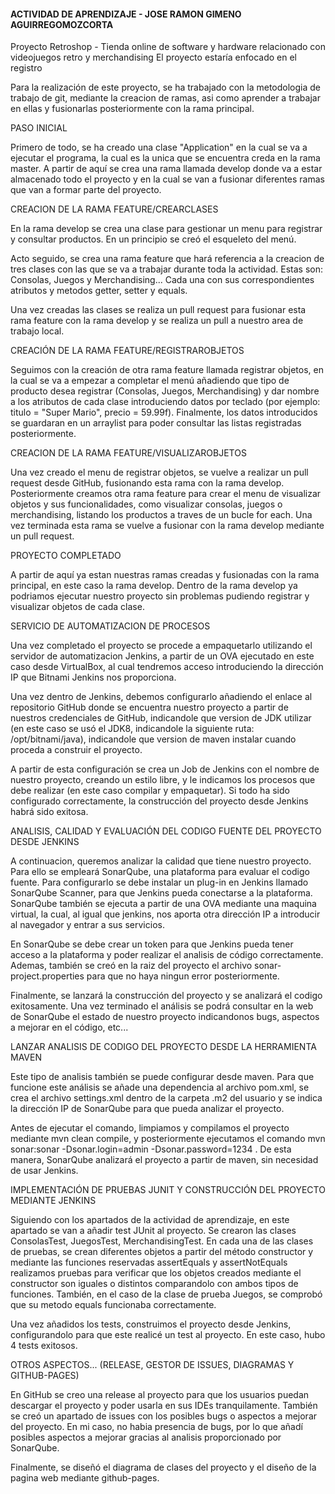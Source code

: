 #### ACTIVIDAD DE APRENDIZAJE - JOSE RAMON GIMENO AGUIRREGOMOZCORTA

Proyecto Retroshop - Tienda online de software y hardware relacionado con videojuegos retro y merchandising
El proyecto estaría enfocado en el registro


Para la realización de este proyecto, se ha trabajado con la metodologia de trabajo de git, mediante la creacion de ramas, asi como aprender a trabajar en ellas y fusionarlas posteriormente con la rama principal.

PASO INICIAL

Primero de todo, se ha creado una clase "Application" en la cual se va a ejecutar el programa, la cual es la unica que se encuentra creda en la rama master. A partir de aquí se crea una rama llamada develop donde va a estar almacenado todo el proyecto y en la cual se van a fusionar diferentes ramas que van a formar parte del proyecto.

CREACION DE LA RAMA FEATURE/CREARCLASES

En la rama develop se crea una clase para gestionar un menu para registrar y consultar productos. En un principio se creó el esqueleto del menú.

Acto seguido, se crea una rama feature que hará referencia a la creacion de tres clases con las que se va a trabajar durante toda la actividad. Estas son: Consolas, Juegos y Merchandising... Cada una con sus correspondientes atributos y metodos getter, setter y equals.

Una vez creadas las clases se realiza un pull request para fusionar esta rama feature con la rama develop y se realiza un pull a nuestro area de trabajo local.

CREACIÓN DE LA RAMA FEATURE/REGISTRAROBJETOS

Seguimos con la creación de otra rama feature llamada registrar objetos, en la cual se va a empezar a completar el menú añadiendo que tipo de producto desea registrar (Consolas, Juegos, Merchandising) y dar nombre a los atributos de cada clase introduciendo datos por teclado (por ejemplo: titulo = "Super Mario", precio = 59.99f). Finalmente, los datos introducidos se guardaran en un arraylist para poder consultar las listas registradas posteriormente.

CREACION DE LA RAMA FEATURE/VISUALIZAROBJETOS

Una vez creado el menu de registrar objetos, se vuelve a realizar un pull request desde GitHub, fusionando esta rama con la rama develop. Posteriormente creamos otra rama feature para crear el menu de visualizar objetos y sus funcionalidades, como visualizar consolas, juegos o merchandising, listando los productos a traves de un bucle for each. Una vez terminada esta rama se vuelve a fusionar con la rama develop mediante un pull request.

PROYECTO COMPLETADO

A partir de aquí ya estan nuestras ramas creadas y fusionadas con la rama principal, en este caso la rama develop. Dentro de la rama develop ya podriamos ejecutar nuestro proyecto sin problemas pudiendo registrar y visualizar objetos de cada clase.

SERVICIO DE AUTOMATIZACION DE PROCESOS

Una vez completado el proyecto se procede a empaquetarlo utilizando el servidor de automatizacion Jenkins, a partir de un OVA ejecutado en este caso desde VirtualBox, al cual tendremos acceso introduciendo la dirección IP que Bitnami Jenkins nos proporciona. 

Una vez dentro de Jenkins, debemos configurarlo añadiendo el enlace al repositorio GitHub donde se encuentra nuestro proyecto a partir de nuestros credenciales de GitHub, indicandole que version de JDK utilizar (en este caso se usó el JDK8, indicandole la siguiente ruta: /opt/bitnami/java), indicandole que version de maven instalar cuando proceda a construir el proyecto. 

A partir de esta configuración se crea un Job de Jenkins con el nombre de nuestro proyecto, creando un estilo libre, y le indicamos los procesos que debe realizar (en este caso compilar y empaquetar). Si todo ha sido configurado correctamente, la construcción del proyecto desde Jenkins habrá sido exitosa.

ANALISIS, CALIDAD Y EVALUACIÓN DEL CODIGO FUENTE DEL PROYECTO DESDE JENKINS

A continuacion, queremos analizar la calidad que tiene nuestro proyecto. Para ello se empleará SonarQube, una plataforma para evaluar el codigo fuente. Para configurarlo se debe instalar un plug-in en Jenkins llamado SonarQube Scanner, para que Jenkins pueda conectarse a la plataforma. SonarQube también se ejecuta a partir de una OVA mediante una maquina virtual, la cual, al igual que jenkins, nos aporta otra dirección IP a introducir al navegador y entrar a sus servicios.

En SonarQube se debe crear un token para que Jenkins pueda tener acceso a la plataforma y poder realizar el analisis de código correctamente. Ademas, también se creó en la raiz del proyecto el archivo sonar-project.properties para que no haya ningun error posteriormente.

Finalmente, se lanzará la construcción del proyecto y se analizará el codigo exitosamente. Una vez terminado el análisis se podrá consultar en la web de SonarQube el estado de nuestro proyecto indicandonos bugs, aspectos a mejorar en el código, etc...

LANZAR ANALISIS DE CODIGO DEL PROYECTO DESDE LA HERRAMIENTA MAVEN

Este tipo de analisis también se puede configurar desde maven. Para que funcione este análisis se añade una dependencia al archivo pom.xml, se crea el archivo settings.xml dentro de la carpeta .m2 del usuario y se indica la dirección IP de SonarQube para que pueda analizar el proyecto. 

Antes de ejecutar el comando, limpiamos y compilamos el proyecto mediante mvn clean compile, y posteriormente ejecutamos el comando mvn sonar:sonar -Dsonar.login=admin -Dsonar.password=1234 . De esta manera, SonarQube analizará el proyecto a partir de maven, sin necesidad de usar Jenkins.

IMPLEMENTACIÓN DE PRUEBAS JUNIT Y CONSTRUCCIÓN DEL PROYECTO MEDIANTE JENKINS

Siguiendo con los apartados de la actividad de aprendizaje, en este apartado se van a añadir test JUnit al proyecto. Se crearon las clases ConsolasTest, JuegosTest, MerchandisingTest. En cada una de las clases de pruebas, se crean diferentes objetos a partir del método constructor y mediante las funciones reservadas assertEquals y assertNotEquals realizamos pruebas para verificar que los objetos creados mediante el constructor son iguales o distintos comparandolo con ambos tipos de funciones. También, en el caso de la clase de prueba Juegos, se comprobó que su metodo equals funcionaba correctamente. 

Una vez añadidos los tests, construimos el proyecto desde Jenkins, configurandolo para que este realicé un test al proyecto. En este caso, hubo 4 tests exitosos.

OTROS ASPECTOS... (RELEASE, GESTOR DE ISSUES, DIAGRAMAS Y GITHUB-PAGES)

En GitHub se creo una release al proyecto para que los usuarios puedan descargar el proyecto y poder usarla en sus IDEs tranquilamente. También se creó un apartado de issues con los posibles bugs o aspectos a mejorar del proyecto. En mi caso, no habia presencia de bugs, por lo que añadí posibles aspectos a mejorar gracias al analisis proporcionado por SonarQube.

Finalmente, se diseñó el diagrama de clases del proyecto y el diseño de la pagina web mediante github-pages.
